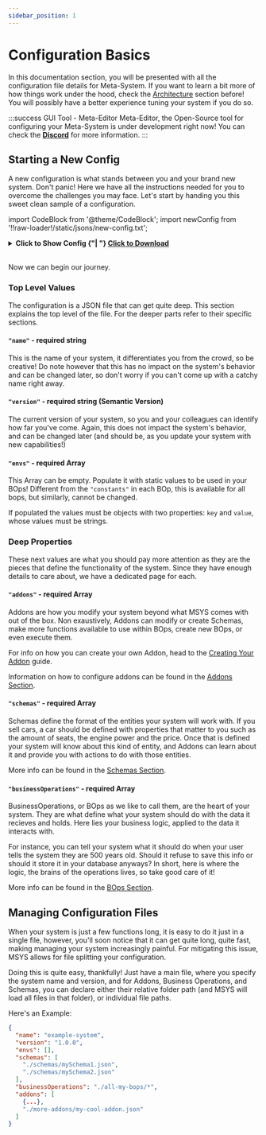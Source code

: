 ```yaml
---
sidebar_position: 1
---
```


# Configuration Basics
In this documentation section, you will be presented with all the configuration file details for Meta-System. If you want to learn a bit more of how things work under the hood, check the [Architecture](../architecture/software-design.md) section before! You will possibly have a better experience tuning your system if you do so.

:::success GUI Tool - Meta-Editor
Meta-Editor, the Open-Source tool for configuring your Meta-System is under development right now! You can check the [**Discord**](https://discord.gg/ndGsnbTW7V) for more information.
:::

## Starting a New Config
A new configuration is what stands between you and your brand new system. Don't panic! Here we have all the instructions needed for you to overcome the challenges you may face. Let's start by handing you this sweet clean sample of a configuration.

import CodeBlock from '@theme/CodeBlock';
import newConfig from '!!raw-loader!/static/jsons/new-config.txt';

<details>
  <summary><b>Click to Show Config {"| "}
  <a href="pathname:///jsons/new-config.txt" download="new-config.json">Click to Download</a>
</b></summary>
<CodeBlock className="language-json">{newConfig}</CodeBlock>
</details><br/>

Now we can begin our journey.

### Top Level Values
The configuration is a JSON file that can get quite deep. This section explains the top level of the file. For the deeper parts refer to their specific sections.

#### `"name"` - required string
This is the name of your system, it differentiates you from the crowd, so be creative! Do note however that this has no impact on the system's behavior and can be changed later, so don't worry if you can't come up with a catchy name right away.
 
#### `"version"` - required string (Semantic Version)
The current version of your system, so you and your colleagues can identify how far you've come. Again, this does not impact the system's behavior, and can be changed later (and should be, as you update your system with new capabilities!)

#### `"envs"` - required Array
This Array can be empty. Populate it with static values to be used in your BOps! Different from the `"constants"` in each BOp, this is available for all bops, but similarly, cannot be changed.

If populated the values must be objects with two properties: `key` and `value`, whose values must be strings.

### Deep Properties
These next values are what you should pay more attention as they are the pieces that define the functionality of the system. Since they have enough details to care about, we have a dedicated page for each.

#### `"addons"` - required Array
Addons are how you modify your system beyond what MSYS comes with out of the box. Non exaustively, Addons can modify or create Schemas, make more functions available to use within BOps, create new BOps, or even execute them.

For info on how you can create your own Addon, head to the [Creating Your Addon](../../guides/creating-addons.md) guide.
 
Information on how to configure addons can be found in the [Addons Section](./addons-config.md).
 
#### `"schemas"` - required Array
Schemas define the format of the entities your system will work with. If you sell cars, a car should be defined with properties that matter to you such as the amount of seats, the engine power and the price. Once that is defined your system will know about this kind of entity, and Addons can learn about it and provide you with actions to do with those entities.
 
More info can be found in the [Schemas Section](./schema-config.md).
 
#### `"businessOperations"` - required Array
BusinessOperations, or BOps as we like to call them, are the heart of your system. They are what define what your system should do with the data it recieves and holds. Here lies your business logic, applied to the data it interacts with.

For instance, you can tell your system what it should do when your user tells the system they are 500 years old. Should it refuse to save this info or should it store it in your database anyways? In short, here is where the logic, the brains of the operations lives, so take good care of it!

More info can be found in the [BOps Section](./bops/bops.md).

## Managing Configuration Files
When your system is just a few functions long, it is easy to do it just in a single file, however, you'll soon notice that it can get quite long, quite fast, making managing your system increasingly painful. For mitigating this issue, MSYS allows for file splitting your configuration.

Doing this is quite easy, thankfully! Just have a main file, where you specify the system name and version, and for Addons, Business Operations, and Schemas, you can declare either their relative folder path (and MSYS will load all files in that folder), or individual file paths.

Here's an Example:
```json
{
  "name": "example-system",
  "version": "1.0.0",
  "envs": [],
  "schemas": [
    "./schemas/mySchema1.json",
    "./schemas/mySchema2.json"
  ],
  "businessOperations": "./all-my-bops/*",
  "addons": [
    {...},
    "./more-addons/my-cool-addon.json"
  ]
}
```
